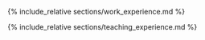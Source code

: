 {% include_relative sections/work_experience.md %}

{% include_relative sections/teaching_experience.md %}